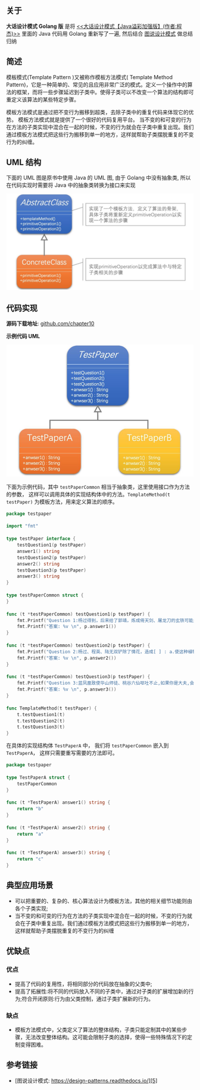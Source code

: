 [1]: https://juejin.cn/post/6844903703447765005
[2]: https://github.com/hzgaoshichao/playwithdesignpattern/tree/main/chapter10
[4]: https://book.douban.com/subject/36116620/
[5]: https://design-patterns.readthedocs.io/zh-cn/latest/index.html
## 关于
**大话设计模式 Golang 版** 是将 [<<大话设计模式【Java溢彩加强版】(作者:程杰)>>][4] 里面的 Java 代码用 Golang 重新写了一遍, 然后结合 [图说设计模式][5] 做总结归纳

## 简述
模板模式(Template Pattern )又被称作模板方法模式( Template Method Pattern)，它是一种简单的、常见的且应用非常广泛的模式。定义一个操作中的算法的框架，而将一些步骤延迟到子类中。使得子类可以不改变一个算法的结构即可重定义该算法的某些特定步骤。

模板方法模式是通过把不变行为搬移到超类，去除子类中的重复代码来体现它的优势。
模板方法模式就是提供了一个很好的代码复用平台。
当不变的和可变的行为在方法的子类实现中混合在一起的时候，不变的行为就会在子类中重复出现。我们通过模板方法模式把这些行为搬移到单一的地方，这样就帮助子类摆脱重复的不变行为的纠缠。
## UML 结构
下面的 UML 图是原书中使用 Java 的 UML 图, 由于 Golang 中没有抽象类, 所以在代码实现时需要将 Java 中的抽象类转换为接口来实现

![chapter10-01-uml.png](../images/chapter10-01-uml.png)

## 代码实现
**源码下载地址**: [github.com/chapter10][2]

**示例代码 UML**

![chapter10-02-uml-demo.png](../images/chapter10-02-uml-demo.png)

下面为示例代码，其中 `testPaperCommon` 相当于抽象类，这里使用接口作为方法的参数， 这样可以调用具体的实现结构体中的方法。`TemplateMethod(t testPaper)` 为模板方法，用来定义算法的顺序。

```go
package testpaper

import "fmt"

type testPaper interface {
	testQuestion1(p testPaper)
	answer1() string
	testQuestion2(p testPaper)
	answer2() string
	testQuestion3(p testPaper)
	answer3() string
}

type testPaperCommon struct {
}

func (t *testPaperCommon) testQuestion1(p testPaper) {
	fmt.Printf("Question 1:杨过得到，后来给了郭靖，炼成倚天剑、屠龙刀的玄铁可能是[ ] : a.球磨铸铁 b.马口铁 c.高速合金钢 d.碳素纤维 \n")
	fmt.Printf("答案: %v \n", p.answer1())
}

func (t *testPaperCommon) testQuestion2(p testPaper) {
	fmt.Printf("Question 2:杨过、程英、陆无双铲除了情花，造成[ ] : a.使这种植物不再害人 b.使一种珍稀物种灭绝 c.破坏了那个生物圈的生态平衡 d.造成该地区沙漠化 \n")
	fmt.Printf("答案: %v \n", p.answer2())
}

func (t *testPaperCommon) testQuestion3(p testPaper) {
	fmt.Printf("Question 3:蓝凤凰致使华山师徒、桃谷六仙呕吐不止,如果你是大夫,会给他们开什么药[ ] : a.阿司匹林 b.牛黄解毒片 c.氟哌酸 d.让他们喝大量的生牛奶 e.以上全不对 \n")
	fmt.Printf("答案: %v \n", p.answer3())
}

func TemplateMethod(t testPaper) {
	t.testQuestion1(t)
	t.testQuestion2(t)
	t.testQuestion3(t)
}

```
在具体的实现结构体 `TestPaperA` 中， 我们将 `testPaperCommon` 嵌入到 `TestPaperA`， 这样只需要重写需要的方法即可。

```go
package testpaper

type TestPaperA struct {
	testPaperCommon
}

func (t *TestPaperA) answer1() string {
	return "b"
}

func (t *TestPaperA) answer2() string {
	return "a"
}

func (t *TestPaperA) answer3() string {
	return "c"
}
```



## 典型应用场景
- 可以把重要的、复杂的、核心算法设计为模板方法，其他的相关细节功能则由各个子类实现;
- 当不变的和可变的行为在方法的子类实现中混合在一起的时候，不变的行为就会在子类中重复出现。我们通过模板方法模式把这些行为搬移到单一的地方，这样就帮助子类摆脱重复的不变行为的纠缠

## 优缺点
### 优点
- 提高了代码的复用性，将相同部分的代码放在抽象的父类中;
- 提高了拓展性:将不同的代码放入不同的子类中，通过对子类的扩展增加新的行为;符合开闭原则:行为由父类控制，通过子类扩展新的行为。

### 缺点
- 模板方法模式中，父类定义了算法的整体结构，子类只能定制其中的某些步骤，无法改变整体结构。这可能会限制子类的选择，使得一些特殊情况下的定制变得困难。


## 参考链接
- [图说设计模式: https://design-patterns.readthedocs.io/][5]
